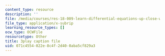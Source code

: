 ```yaml
---
content_type: resource
description: ''
file: /media/courses/res-18-009-learn-differential-equations-up-close-with-gilbert-strang-and-cleve-moler-fall-2015/071c4554022e8c4f2d400aba5cf829a3_6b9AW6QxXt0.srt
file_type: application/x-subrip
learning_resource_types: []
ocw_type: OCWFile
resourcetype: Other
title: 3play caption file
uid: 071c4554-022e-8c4f-2d40-0aba5cf829a3
---
```

